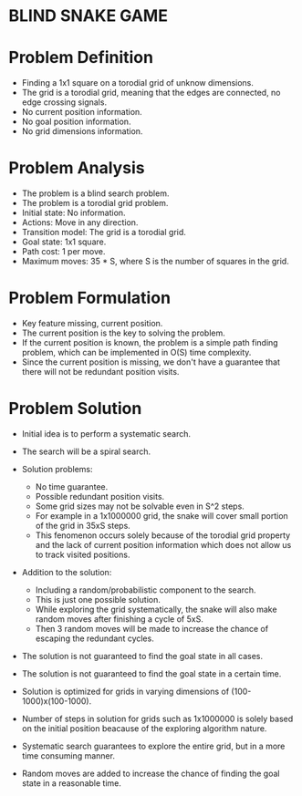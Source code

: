 # BLIND SNAKE GAME

# Problem Definition

- Finding a 1x1 square on a torodial grid of unknow dimensions.
- The grid is a torodial grid, meaning that the edges are connected, no edge crossing signals.
- No current position information.
- No goal position information.
- No grid dimensions information.

# Problem Analysis

- The problem is a blind search problem.
- The problem is a torodial grid problem.
- Initial state: No information.
- Actions: Move in any direction.
- Transition model: The grid is a torodial grid.
- Goal state: 1x1 square.
- Path cost: 1 per move.
- Maximum moves: 35 * S, where S is the number of squares in the grid.


# Problem Formulation

- Key feature missing, current position. 
- The current position is the key to solving the problem.
- If the current position is known, the problem is a simple path finding problem, which can be implemented in O(S) time complexity.
- Since the current position is missing, we don't have a guarantee that there will not be redundant position visits.


# Problem Solution

- Initial idea is to perform a systematic search.
- The search will be a spiral search.

- Solution problems:
    - No time guarantee.
    - Possible redundant position visits.
    - Some grid sizes may not be solvable even in S^2 steps. 
    - For example in a 1x1000000 grid, the snake will cover small portion of the grid in 35xS steps.
    - This fenomenon occurs solely because of the torodial grid property and the lack of current position information which does not allow us to track visited positions.


- Addition to the solution:
    - Including a random/probabilistic component to the search.
    - This is just one possible solution.
    - While exploring the grid systematically, the snake will also make random moves after finishing a cycle of 5xS.
    - Then 3 random moves will be made to increase the chance of escaping the redundant cycles.

- The solution is not guaranteed to find the goal state in all cases.
- The solution is not guaranteed to find the goal state in a certain time.
- Solution is optimized for grids in varying dimensions of (100-1000)x(100-1000).
- Number of steps in solution for grids such as 1x1000000 is solely based on the initial position beacause of the exploring algorithm nature.
- Systematic search guarantees to explore the entire grid, but in a more time consuming manner.
- Random moves are added to increase the chance of finding the goal state in a reasonable time.
